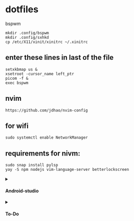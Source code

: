 # dotfiles
bspwm



```
mkdir .config/bspwm
mkdir .config/sxhkd
cp /etc/X11/xinit/xinitrc ~/.xinitrc
```

## enter these lines in last of the file
```
setxkbmap us &
xsetroot -cursor_name left_ptr
picom -f &
exec bspwm
```
## nvim
```
https://github.com/jdhao/nvim-config
```

## for wifi
```
sudo systemctl enable NetworkManager
````

## requirements for nivm:
```
sudo snap install pylsp
yay -S npm nodejs vim-language-server betterlockscreen
```
<details>
<summary><h4>Android-studio</h4></summary>

## To run android-studio smothly
```
sudo _JAVA_AWT_WM_NONREPARENTING=1 android-studio
```
</details>
<details>
<summary><h4>To-Do</h4></summary>

- [ ] Making an automated script
- [ ] Theme script

</details>

